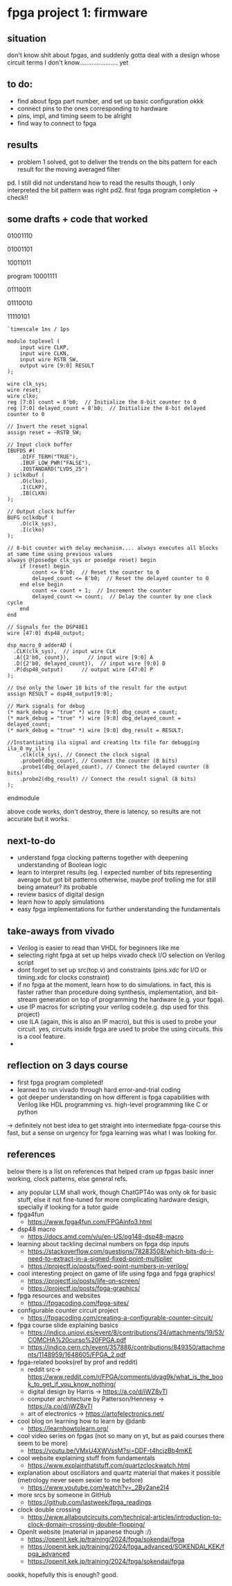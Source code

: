 # fpga project 1: firmware

## situation
don't know shit about fpgas, and suddenly gotta deal with a design whose circuit terms I don't know...………………. yet


## to do:

- find about fpga part number, and set up basic configuration okkk
- connect pins to the ones corresponding to hardware
- pins, impl, and timing seem to be alright
- find way to connect to fpga

## results
- problem 1 solved, got to deliver the trends on the bits pattern for each result for the moving averaged filter

pd. I still did not understand how to read the results though, I only interpreted the bit pattern was right
pd2. first fpga program completion -> check!! 


## some drafts + code that worked

01001110

01001101

10011011

program 10001111

01110011

01110010

11110101

	`timescale 1ns / 1ps

	module toplevel (
	    input wire CLKP,
	    input wire CLKN,
	    input wire RSTB_SW,
	    output wire [9:0] RESULT
	);

    wire clk_sys;
    wire reset;
    wire clko;
    reg [7:0] count = 8'b0;  // Initialize the 8-bit counter to 0
    reg [7:0] delayed_count = 8'b0;  // Initialize the 8-bit delayed counter to 0

    // Invert the reset signal
    assign reset = ~RSTB_SW;

    // Input clock buffer
    IBUFDS #(
        .DIFF_TERM("TRUE"),
        .IBUF_LOW_PWR("FALSE"),
        .IOSTANDARD("LVDS_25")
    ) iclkdbuf (
        .O(clko),
        .I(CLKP),
        .IB(CLKN)
    );

    // Output clock buffer
    BUFG oclkdbuf (
        .O(clk_sys),
        .I(clko)
    );

    // 8-bit counter with delay mechanism.... always executes all blocks at same time using previous values
    always @(posedge clk_sys or posedge reset) begin
        if (reset) begin
            count <= 8'b0;  // Reset the counter to 0
            delayed_count <= 8'b0;  // Reset the delayed counter to 0
        end else begin
            count <= count + 1;  // Increment the counter
            delayed_count <= count;  // Delay the counter by one clock cycle
        end
    end

    // Signals for the DSP48E1
    wire [47:0] dsp48_output;

    dsp_macro_0 adderAD (
      .CLK(clk_sys),  // input wire CLK
      .A({2'b0, count}),      // input wire [9:0] A
      .D({2'b0, delayed_count}),  // input wire [9:0] D
      .P(dsp48_output)      // output wire [47:0] P
    );
    
    // Use only the lower 10 bits of the result for the output
    assign RESULT = dsp48_output[9:0];
    
    // Mark signals for debug
    (* mark_debug = "true" *) wire [9:0] dbg_count = count;
    (* mark_debug = "true" *) wire [9:0] dbg_delayed_count = delayed_count;
    (* mark_debug = "true" *) wire [9:0] dbg_result = RESULT;
    
    //Instantiating ila signal and creating ltx file for debugging
    ila_0 my_ila (
        .clk(clk_sys), // Connect the clock signal
        .probe0(dbg_count), // Connect the counter (8 bits)
        .probe1(dbg_delayed_count), // Connect the delayed counter (8 bits)
        .probe2(dbg_result) // Connect the result signal (8 bits)
    );

endmodule

above code works, don't destroy, there is latency, so results are not accurate but it works.

## next-to-do
- understand fpga clocking patterns together with deepening understanding of Boolean logic
- learn to interpret results (eg. I expected number of bits representing average but got bit patterns otherwise, maybe prof trolling me for still being amateur? its probable
- review basics of digital design 
- learn how to apply simulations
- easy fpga implementations for further understanding the fundamentals

## take-aways from vivado
- Verilog is easier to read than VHDL for beginners like me
- selecting right fpga at set up helps vivado check I/O selection on Verilog script
- dont forget to set up src(top.v) and constraints (pins.xdc for I/O or timing.xdc for clocks constraint)
- if no fpga at the moment, learn how to do simulations. in fact, this is faster rather than procedure doing synthesis, implementation, and bit-stream generation on top of programming the hardware (e.g. your fpga).
- use IP macros for scripting your verilog code(e.g. dsp used for this project)
- use ILA (again, this is also an IP macro), but this is used to probe your circuit. yes, circuits inside fpga are used to probe the using circuits. this is a cool feature.
-  

## reflection on 3 days course
- first fpga program completed!
- learned to run vivado through hard error-and-trial coding
- got deeper understanding on how different is fpga capabilities with Verilog like HDL programming vs. high-level programming like C or python

-> definitely not best idea to get straight into intermediate fpga-course this fast, but a sense on urgency for fpga learning was what I was looking for.



## references
below there is a list on references that helped cram up fpgas basic inner working, clock patterns, else general refs.

- any popular LLM shall work, though ChatGPT4o was only ok for basic stuff, else it not fine-tuned for more complicating hardware design, specially if looking for a tutor guide
- fpga4fun
	- https://www.fpga4fun.com/FPGAinfo3.html
- dsp48 macro 
	- https://docs.amd.com/v/u/en-US/pg148-dsp48-macro
- learning about tackling decimal numbers on fpga dsp inputs
	- https://stackoverflow.com/questions/78283508/which-bits-do-i-need-to-extract-in-a-signed-fixed-point-multiplier
	- https://projectf.io/posts/fixed-point-numbers-in-verilog/
- cool interesting project on game of life using fpga and fpga graphics!
	- https://projectf.io/posts/life-on-screen/
	- https://projectf.io/posts/fpga-graphics/
- fpga resources and websites
	- https://fpgacoding.com/fpga-sites/
- configurable counter circuit project
	- https://fpgacoding.com/creating-a-configurable-counter-circuit/
- fpga course slide explaining basics
	- https://indico.uniovi.es/event/8/contributions/34/attachments/19/53/COMCHA%20curso%20FPGA.pdf
	- https://indico.cern.ch/event/357886/contributions/849350/attachments/1148959/1648605/FPGA_2.pdf
- fpga-related books(ref by prof and reddit)
	- reddit src-> https://www.reddit.com/r/FPGA/comments/dvag9k/what_is_the_book_to_get_if_you_know_nothing/
	- digital design by Harris -> https://a.co/d/iWZ8vTl
	- computer architecture by Patterson/Hennesy -> https://a.co/d/iWZ8vTl
	- art of electronics -> https://artofelectronics.net/
- cool blog on learning how to learn by @danb
	- https://learnhowtolearn.org/
- cool video series on fpgas (not so many on yt, but as paid courses there seem to be more)
	- https://youtu.be/VMxU4XWVssM?si=DDF-t4hcjzBb4mKE
- cool website explaining stuff from fundamentals
	- https://www.explainthatstuff.com/quartzclockwatch.html
- explanation about oscillators and quartz material that makes it possible (metrology never seem sexier to me before)
	- https://www.youtube.com/watch?v=_2By2ane2I4
- more srcs by someone in GitHub
	- https://github.com/lastweek/fpga_readings
- clock double crossing
	- https://www.allaboutcircuits.com/technical-articles/introduction-to-clock-domain-crossing-double-flopping/
- OpenIt website (material in japanese though :/)
	- https://openit.kek.jp/training/2024/fpga/sokendai/fpga
	- https://openit.kek.jp/training/2024/fpga_advanced/SOKENDAI_KEK/fpga_advanced
	- https://openit.kek.jp/training/2024/fpga/sokendai/fpga

oookk, hopefully this is enough?
good.